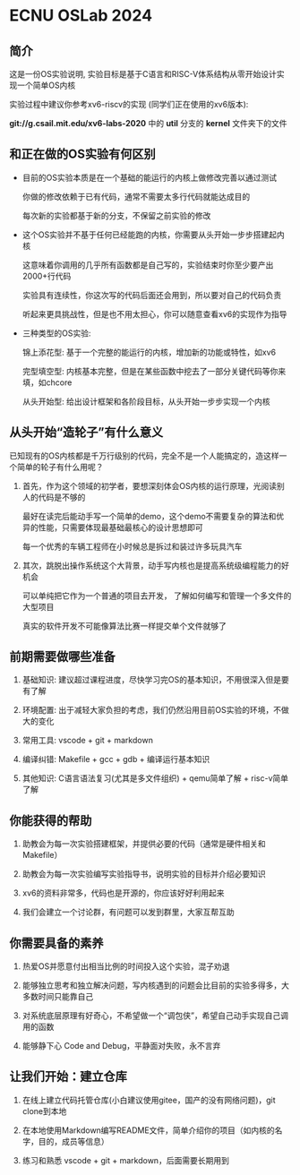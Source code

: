 # ECNU OSLab 2024

## 简介

这是一份OS实验说明, 实验目标是基于C语言和RISC-V体系结构从零开始设计实现一个简单OS内核  

实验过程中建议你参考xv6-riscv的实现 (同学们正在使用的xv6版本):

**git://g.csail.mit.edu/xv6-labs-2020** 中的 **util** 分支的 **kernel** 文件夹下的文件  

## 和正在做的OS实验有何区别

- 目前的OS实验本质是在一个基础的能运行的内核上做修改完善以通过测试  

    你做的修改依赖于已有代码，通常不需要太多行代码就能达成目的  

    每次新的实验都基于新的分支，不保留之前实验的修改

- 这个OS实验并不基于任何已经能跑的内核，你需要从头开始一步步搭建起内核  

    这意味着你调用的几乎所有函数都是自己写的，实验结束时你至少要产出2000+行代码  

    实验具有连续性，你这次写的代码后面还会用到，所以要对自己的代码负责  

    听起来更具挑战性，但是也不用太担心，你可以随意查看xv6的实现作为指导  

- 三种类型的OS实验:

    锦上添花型: 基于一个完整的能运行的内核，增加新的功能或特性，如xv6  

    完型填空型: 内核基本完整，但是在某些函数中挖去了一部分关键代码等你来填，如chcore  

    从头开始型: 给出设计框架和各阶段目标，从头开始一步步实现一个内核  

## 从头开始“造轮子”有什么意义

已知现有的OS内核都是千万行级别的代码，完全不是一个人能搞定的，造这样一个简单的轮子有什么用呢？  

1. 首先，作为这个领域的初学者，要想深刻体会OS内核的运行原理，光阅读别人的代码是不够的  

    最好在读完后能动手写一个简单的demo，这个demo不需要复杂的算法和优异的性能，只需要体现最基础最核心的设计思想即可  

    每一个优秀的车辆工程师在小时候总是拆过和装过许多玩具汽车  

2. 其次，跳脱出操作系统这个大背景，动手写内核也是提高系统级编程能力的好机会  

    可以单纯把它作为一个普通的项目去开发， 了解如何编写和管理一个多文件的大型项目

    真实的软件开发不可能像算法比赛一样提交单个文件就够了

## 前期需要做哪些准备

1. 基础知识: 建议超过课程进度，尽快学习完OS的基本知识，不用很深入但是要有了解  

2. 环境配置: 出于减轻大家负担的考虑，我们仍然沿用目前OS实验的环境，不做大的变化  

3. 常用工具: vscode + git + markdown  

4. 编译纠错: Makefile + gcc + gdb + 编译运行基本知识  

5. 其他知识: C语言语法复习(尤其是多文件组织) + qemu简单了解 + risc-v简单了解  

## 你能获得的帮助

1. 助教会为每一次实验搭建框架，并提供必要的代码（通常是硬件相关和Makefile）  

2. 助教会为每一次实验编写实验指导书，说明实验的目标并介绍必要知识  

3. xv6的资料非常多，代码也是开源的，你应该好好利用起来  

4. 我们会建立一个讨论群，有问题可以发到群里，大家互帮互助  

## 你需要具备的素养

1. 热爱OS并愿意付出相当比例的时间投入这个实验，混子劝退  

2. 能够独立思考和独立解决问题，写内核遇到的问题会比目前的实验多得多，大多数时间只能靠自己  

3. 对系统底层原理有好奇心，不希望做一个“调包侠”，希望自己动手实现自己调用的函数  

4. 能够静下心 Code and Debug，平静面对失败，永不言弃

## 让我们开始：建立仓库

1. 在线上建立代码托管仓库(小白建议使用gitee，国产的没有网络问题)，git clone到本地  

2. 在本地使用Markdown编写README文件，简单介绍你的项目（如内核的名字，目的，成员等信息）

3. 练习和熟悉 vscode + git + markdown，后面需要长期用到  